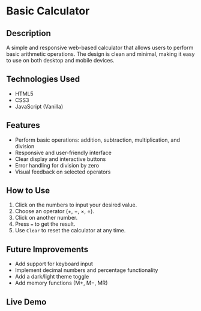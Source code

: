 # Basic Calculator

## Description
A simple and responsive web-based calculator that allows users to perform basic arithmetic operations. The design is clean and minimal, making it easy to use on both desktop and mobile devices.

## Technologies Used
- HTML5
- CSS3
- JavaScript (Vanilla)

## Features
- Perform basic operations: addition, subtraction, multiplication, and division
- Responsive and user-friendly interface
- Clear display and interactive buttons
- Error handling for division by zero
- Visual feedback on selected operators

## How to Use
1. Click on the numbers to input your desired value.
2. Choose an operator (+, −, ×, ÷).
3. Click on another number.
4. Press `=` to get the result.
5. Use `Clear` to reset the calculator at any time.

## Future Improvements
- Add support for keyboard input
- Implement decimal numbers and percentage functionality
- Add a dark/light theme toggle
- Add memory functions (M+, M−, MR)

## Live Demo

